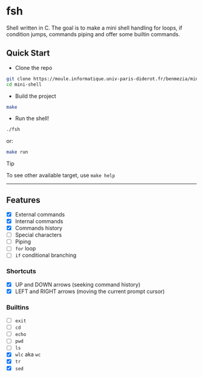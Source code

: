 # fsh
Shell written in C. The goal is to make a mini shell handling for loops, if condition jumps, commands piping and offer some builtin commands.

## Quick Start

* Clone the repo
```sh
git clone https://moule.informatique.univ-paris-diderot.fr/benmezia/mini-shell
cd mini-shell
```

* Build the project
```sh
make
```
* Run the shell!
```sh
./fsh
```
or:
```sh
make run
```

> [!TIP]
> To see other available target, use `make help`

---

## Features

- [x] External commands
- [x] Internal commands 
- [x] Commands history
- [ ] Special characters
- [ ] Piping
- [ ] `for` loop
- [ ] `if` conditional branching
### Shortcuts
- [x] UP and DOWN arrows (seeking command history)
- [x] LEFT and RIGHT arrows (moving the current prompt cursor)

### Builtins
- [ ] `exit`
- [ ] `cd`
- [ ] `echo`
- [ ] `pwd`
- [ ] `ls`
- [x] `wlc` aka `wc`
- [x] `tr`
- [x] `sed` 
